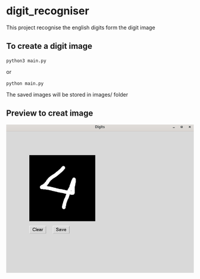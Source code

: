 # digit_recogniser

This project recognise the english digits form the digit image

## To create a digit image
```
python3 main.py
```
or
```
python main.py
```
The saved images will be stored in images/ folder

## Preview to creat image
![alt text](./preview.png)